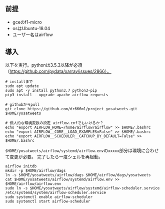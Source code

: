 ## 前提
- gceのf1-micro
- osはUbuntu-18.04
- ユーザー名はairflow

## 導入
以下を実行。pythonは3.5.3以降が必須（https://github.com/pydata/xarray/issues/2866）。
```
# installまで
sudo apt update
sudo apt -y install python3.7 python3-pip
pip3 install --upgrade apache-airflow requests

# githubからpull
git clone https://github.com/dr666m1/project_yosatweets.git $HOME/yosatweets

# 個人的な環境変数の設定 airflow.cnfでもいけるか？
echo "export AIRFLOW_HOME=/home/airflow/airflow" >> $HOME/.bashrc
echo "export AIRFLOW__CORE__LOAD_EXAMPLES=False" >> $HOME/.bashrc
echo "export AIRFLOW__SCHEDULER__CATCHUP_BY_DEFAULT=False" >> $HOME/.bashrc
```
`$HOME/yosatweets/airflow/systemd/airflow.env`の`xxxxx`部分は環境に合わせて変更が必要。
完了したら一度シェルを再起動。
```
airflow initdb
mkdir -p $HOME/airflow/dags
ln -s $HOME/yosatweets/airflow/dags $HOME/airflow/dags/yosatweets
cat $HOME/yosatweets/airflow/systemd/airflow.env >> $HOME/airflow/airflow.env
sudo ln -s $HOME/yosatweets/airflow/systemd/airflow-scheduler.service /etc/systemd/system/airflow-scheduler.service
sudo systemctl enable airflow-scheduler
sudo systemctl start airflow-scheduler
```

